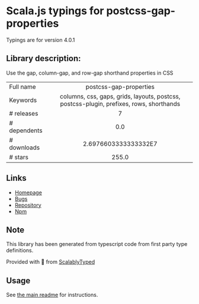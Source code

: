 
# Scala.js typings for postcss-gap-properties

Typings are for version 4.0.1

## Library description:
Use the gap, column-gap, and row-gap shorthand properties in CSS

|                    |                 |
| ------------------ | :-------------: |
| Full name          | postcss-gap-properties |
| Keywords           | columns, css, gaps, grids, layouts, postcss, postcss-plugin, prefixes, rows, shorthands |
| # releases         | 7 |
| # dependents       | 0.0 |
| # downloads        | 2.6976603333333332E7 |
| # stars            | 255.0 |

## Links
- [Homepage](https://github.com/csstools/postcss-plugins/tree/main/plugins/postcss-gap-properties#readme)
- [Bugs](https://github.com/csstools/postcss-plugins/issues)
- [Repository](https://github.com/csstools/postcss-plugins)
- [Npm](https://www.npmjs.com/package/postcss-gap-properties)
    


## Note
This library has been generated from typescript code from first party type definitions.

Provided with :purple_heart: from [ScalablyTyped](https://github.com/oyvindberg/ScalablyTyped)

## Usage
See [the main readme](../../readme.md) for instructions.


